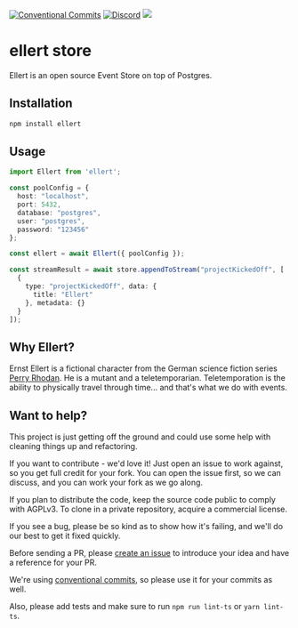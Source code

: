 [![Conventional Commits](https://img.shields.io/badge/Conventional%20Commits-1.0.0-yellow.svg)](https://conventionalcommits.org)
[![Discord](https://img.shields.io/discord/1070453198000767076)](https://discord.gg/dKWyyv6M)
<img src="https://img.shields.io/github/actions/workflow/status/pdmlab/ts-node-prettier-vscode-starter/ci.yml?branch=main" />

# ellert store

Ellert is an open source Event Store on top of Postgres.

## Installation

```bash
npm install ellert
```

## Usage

```typescript
import Ellert from 'ellert';

const poolConfig = {
  host: "localhost",
  port: 5432,
  database: "postgres",
  user: "postgres",
  password: "123456"
};

const ellert = await Ellert({ poolConfig });

const streamResult = await store.appendToStream("projectKickedOff", [
  {
    type: "projectKickedOff", data: {
      title: "Ellert"
    }, metadata: {}
  }
]);
```

## Why Ellert?

Ernst Ellert is a fictional character from the German science fiction series [Perry Rhodan](https://www.perrypedia.de/). He is a mutant and a teletemporarian. Teletemporation is the ability to physically travel through time... and that's what we do with events.

## Want to help?

This project is just getting off the ground and could use some help with cleaning things up and refactoring.

If you want to contribute - we'd love it! Just open an issue to work against, so you get full credit for your fork. You
can open the issue first, so we can discuss, and you can work your fork as we go along.

If you plan to distribute the code, keep the source code public to comply with AGPLv3. To clone in a private repository,
acquire a commercial license.

If you see a bug, please be so kind as to show how it's failing, and we'll do our best to get it fixed quickly.

Before sending a PR, please [create an issue](issues/new) to introduce your idea and have a reference for your PR.

We're using [conventional commits](https://www.conventionalcommits.org), so please use it for your commits as well.

Also, please add tests and make sure to run `npm run lint-ts` or `yarn lint-ts`.
